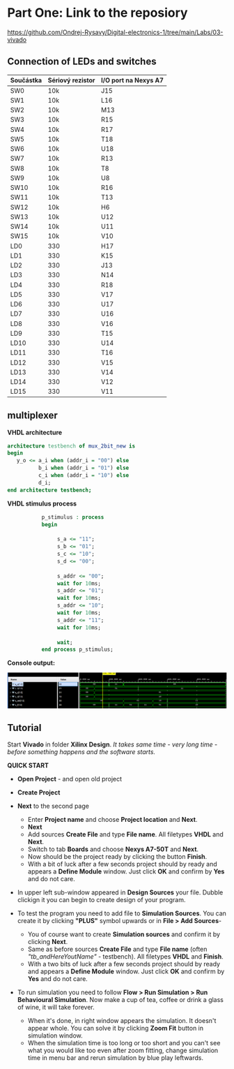 # Part One: Link to the reposiory
https://github.com/Ondrej-Rysavy/Digital-electronics-1/tree/main/Labs/03-vivado

##  Connection of LEDs and switches

| Součástka | Sériový rezistor | I/O port na Nexys A7 |
| --------- | ---------------- | -------------------- |
| SW0       | 10k              | J15                  |
| SW1       | 10k              | L16                  |
| SW2       | 10k              | M13                  |
| SW3       | 10k              | R15                  |
| SW4       | 10k              | R17                  |
| SW5       | 10k              | T18                  |
| SW6       | 10k              | U18                  |
| SW7       | 10k              | R13                  |
| SW8       | 10k              | T8                   |
| SW9       | 10k              | U8                   |
| SW10      | 10k              | R16                  |
| SW11      | 10k              | T13                  |
| SW12      | 10k              | H6                   |
| SW13      | 10k              | U12                  |
| SW14      | 10k              | U11                  |
| SW15      | 10k              | V10                  |
| LD0       | 330              | H17                  |
| LD1       | 330              | K15                  |
| LD2       | 330              | J13                  |
| LD3       | 330              | N14                  |
| LD4       | 330              | R18                  |
| LD5       | 330              | V17                  |
| LD6       | 330              | U17                  |
| LD7       | 330              | U16                  |
| LD8       | 330              | V16                  |
| LD9       | 330              | T15                  |
| LD10      | 330              | U14                  |
| LD11      | 330              | T16                  |
| LD12      | 330              | V15                  |
| LD13      | 330              | V14                  |
| LD14      | 330              | V12                  |
| LD15      | 330              | V11                  |

##  multiplexer

**VHDL architecture**

```vhdl
architecture testbench of mux_2bit_new is
begin
   y_o <= a_i when (addr_i = "00") else
          b_i when (addr_i = "01") else
          c_i when (addr_i = "10") else
          d_i;  
end architecture testbench;
```

**VHDL stimulus process**

```vhdl
           p_stimulus : process
           begin
                
                s_a <= "11"; 
                s_b <= "01";  
                s_c <= "10"; 
                s_d <= "00";
                
                s_addr <= "00"; 
                wait for 10ms;
                s_addr <= "01"; 
                wait for 10ms;
                s_addr <= "10"; 
                wait for 10ms;
                s_addr <= "11"; 
                wait for 10ms;
                
                wait;
           end process p_stimulus;
```

**Console output:**

![alt text](https://github.com/Ondrej-Rysavy/Digital-electronics-1/blob/main/Labs/03-vivado/Pictures/out.png?raw=true)

##  Tutorial

Start **Vivado** in folder **Xilinx Design**.
*It takes same time - very long time - before something happens and the software starts.*

**QUICK START**

- **Open Project** - and open old project

- **Create Project**
- **Next** to the second page
  - Enter **Project name** and choose **Project location**  and **Next**.
  - **Next**
  - Add sources **Create File** and type **File name**. All filetypes **VHDL** and **Next**.
  - Switch to tab **Boards** and choose **Nexys A7-50T** and **Next**.
  - Now should be the project ready by clicking the button **Finish**.
  - With a bit of luck after a few seconds project should by ready and appears a **Define Module** window. Just click **OK** and confirm by **Yes** and do not care.
- In upper left sub-window appeared in **Design Sources** your file. Dubble clickign it you can begin to create design of your program.
- To test the program you need to add file to **Simulation Sources**. You can create it by clicking **"PLUS"** symbol upwards or in **File > Add Sources**-
  - You of course want to create **Simulation sources** and confirm it by clicking **Next**.
  - Same as before sources **Create File** and type **File name** (often *"tb_andHereYoutName"* - testbench). All filetypes **VHDL** and **Finish**.
  - With a two bits of luck after a few seconds project should by ready and appears a **Define Module** window. Just click **OK** and confirm by **Yes** and do not care.
- To run simulation you need to follow **Flow > Run Simulation >  Run Behavioural Simulation**. Now make a cup of tea, coffee or drink a glass of wine, it will  take forever.
  - When it's done, in right window appears the simulation. It doesn't appear whole. You can solve it by clicking **Zoom Fit** button in simulation window. 
  - When the simulation time is too long or too short and you can't see what you would like too even after zoom fitting, change simulation time in menu bar and rerun simulation by blue play leftwards.

<!--

ddd



```vhdl
f b=a = not b1 * not b2 * not a1 * not a0  +  not b1 * b0 * a1 * a0  +   b1* not b0 * a1 * not a0 +   b1* b0 * a1 * a0

g b<a = 
( b1 + b0 + a1 + a0 ) *
( b1 + not b0 + a1 + a0 ) *
( b1 + not b0 + a1 + not a0 ) *
( not b1 + b0 + a1 + a0 ) *
( not b1 + b0 + a1 + not a0 ) *
( not b1 + b0 + not a1 + a0 ) *
( not b1 + not b0 + a1 + a0 ) *
( not b1 + not b0 + a1 + not a0 ) *
( not b1 + not b0 + not a1 + a0 ) *
( not b1 + not b0 + not a1 + not a0 ) *


grater_SoP_min = b1 * not a1 + b1 * b0 * not a0 + b0 * not a0 * not a1 = 

    less_PoS_min = ( not b1 + a1 ) * (not b0 + a1) * (a0 + a1) * (not b0 + not b1) * ( b1 + a0 + not a1)
    
    (/a0 + /b1)
 

```

$$
grater\_SoP\_min = b1 \cdot \overline{a1} + b1 \cdot b0 \cdot \overline{a0} + b0 \cdot \overline{a0} \cdot \overline{a1}
$$




